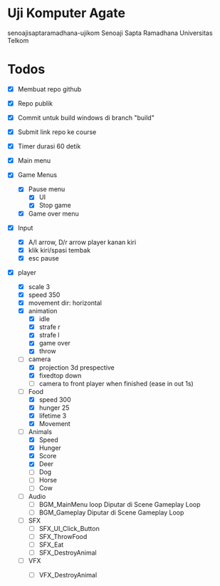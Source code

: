 # Uji Komputer Agate

senoajisaptaramadhana-ujikom
Senoaji Sapta Ramadhana
Universitas Telkom

# Todos

- [x] Membuat repo github

- [x] Repo publik

- [x] Commit untuk build windows di branch "build"

- [x] Submit link repo ke course

  

- [x] Timer durasi 60 detik

- [x] Main menu

- [x] Game Menus

  - [x] Pause menu
    - [x] UI
    - [x] Stop game
  - [x] Game over menu

- [x] Input

  - [x] A/l arrow, D/r arrow player kanan kiri
  - [x] klik kiri/spasi tembak
  - [x] esc pause

- [x] player

  - [x] scale 3
  - [x] speed 350
  - [x] movement dir: horizontal
  - [x] animation
    - [x] idle
    - [x] strafe r
    - [x] strafe l
    - [x] game over
    - [x] throw
  - [ ] camera
    - [x] projection 3d prespective
    - [x] fixedtop down
    - [ ] camera to front player when finished (ease in out 1s)
  - [ ] Food
    - [x] speed 300
    - [x] hunger 25
    - [x] lifetime 3
    - [x] Movement
  - [ ] Animals
    - [x] Speed
    - [x] Hunger
    - [x] Score
    - [x] Deer
    - [ ] Dog
    - [ ] Horse
    - [ ] Cow
  - [ ] Audio
    - [ ] BGM_MainMenu loop Diputar di Scene Gameplay Loop
    - [ ] BGM_Gameplay Diputar di Scene Gameplay Loop
  - [ ] SFX
    - [ ] SFX_UI_Click_Button
    - [ ] SFX_ThrowFood
    - [ ] SFX_Eat
    - [ ] SFX_DestroyAnimal
  - [ ] VFX
    - [ ] VFX_DestroyAnimal

